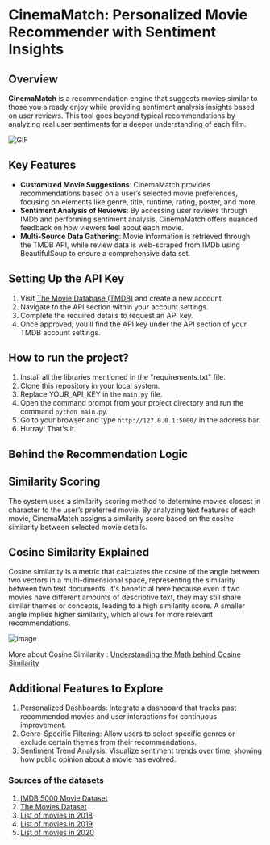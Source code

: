 # CinemaMatch: Personalized Movie Recommender with Sentiment Insights



## Overview
**CinemaMatch** is a recommendation engine that suggests movies similar to those you already enjoy while providing sentiment analysis insights based on user reviews. This tool goes beyond typical recommendations by analyzing real user sentiments for a deeper understanding of each film.

![GIF](./static/mrswsa.gif)

## Key Features
- **Customized Movie Suggestions**: CinemaMatch provides recommendations based on a user’s selected movie preferences, focusing on elements like genre, title, runtime, rating, poster, and more.
- **Sentiment Analysis of Reviews**: By accessing user reviews through IMDb and performing sentiment analysis, CinemaMatch offers nuanced feedback on how viewers feel about each movie.
- **Multi-Source Data Gathering**: Movie information is retrieved through the TMDB API, while review data is web-scraped from IMDb using BeautifulSoup to ensure a comprehensive data set.

## Setting Up the API Key
1. Visit [The Movie Database (TMDB)](https://www.themoviedb.org/) and create a new account.
2. Navigate to the API section within your account settings.
3. Complete the required details to request an API key.
4. Once approved, you’ll find the API key under the API section of your TMDB account settings.

## How to run the project?

1. Install all the libraries mentioned in the "requirements.txt" file.
2. Clone this repository in your local system.
3. Replace YOUR_API_KEY in the `main.py` file.
4. Open the command prompt from your project directory and run the command `python main.py`.
5. Go to your browser and type `http://127.0.0.1:5000/` in the address bar.
6. Hurray! That's it.


## Behind the Recommendation Logic
## Similarity Scoring 
The system uses a similarity scoring method to determine movies closest in character to the user’s preferred movie. By analyzing text features of each movie, CinemaMatch assigns a similarity score based on the cosine similarity between selected movie details.

## Cosine Similarity Explained
Cosine similarity is a metric that calculates the cosine of the angle between two vectors in a multi-dimensional space, representing the similarity between two text documents. It's beneficial here because even if two movies have different amounts of descriptive text, they may still share similar themes or concepts, leading to a high similarity score. A smaller angle implies higher similarity, which allows for more relevant recommendations.

  ![image](https://user-images.githubusercontent.com/36665975/70401457-a7530680-1a55-11ea-9158-97d4e8515ca4.png)
  
More about Cosine Similarity : [Understanding the Math behind Cosine Similarity](https://www.machinelearningplus.com/nlp/cosine-similarity/)
  
## Additional Features to Explore
1. Personalized Dashboards: Integrate a dashboard that tracks past recommended movies and user interactions for continuous improvement.
2. Genre-Specific Filtering: Allow users to select specific genres or exclude certain themes from their recommendations.
3. Sentiment Trend Analysis: Visualize sentiment trends over time, showing how public opinion about a movie has evolved.



### Sources of the datasets 

1. [IMDB 5000 Movie Dataset](https://www.kaggle.com/carolzhangdc/imdb-5000-movie-dataset)
2. [The Movies Dataset](https://www.kaggle.com/rounakbanik/the-movies-dataset)
3. [List of movies in 2018](https://en.wikipedia.org/wiki/List_of_American_films_of_2018)
4. [List of movies in 2019](https://en.wikipedia.org/wiki/List_of_American_films_of_2019)
5. [List of movies in 2020](https://en.wikipedia.org/wiki/List_of_American_films_of_2020)
